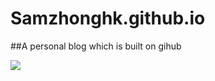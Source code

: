 # Samzhonghk.github.io
##A personal blog which is built on gihub

<img src="https://cloud.githubusercontent.com/assets/15522180/22271023/6a9abe38-e2f7-11e6-89b8-d4814783d1ca.PNG">
